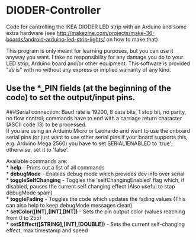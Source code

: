 # DIODER-Controller
Code for controlling the IKEA DIODER LED strip with an Arduino and some extra hardware
(see http://makezine.com/projects/make-36-boards/android-arduino-led-strip-lights/ on how to make that)  
  
This program is only meant for learning purposes, but you can use it anyway you want. I take no responsibility for any damage you do to your LED strip, Arduino board and/or other equipment.
This software is provided "as is" with no without any express or implied warranty of any kind.  
  
Use the *_PIN fields (at the beginning of the code) to set the output/input pins.
---
###Serial connection:
Baud rate is 19200, 8 data bits, 1 stop bit, no parity, no flow control; commands have to end with a carriage return character (ASCII code 13) to be processed.  
If you are using an Arduino Micro or Leonardo and want to use the onboard serial pins (or just want to use other serial pins if your board supports this, e.g. Arduino Mega 2560) you have to set SERIAL1ENABLED to 'true'; otherwise, set it to 'false'.  
  
Available commands are:  
	* **help**									-	Prints out a list of all commands  
	* **debugMode**								-	Enables debug mode which provides dev info over serial  
	* **toggleSelfChanging**					-	Toggles the 'selfChangingEnabled' flag which, if disabled, pauses the current self changing effect (Also useful to stop debugMode spam)  
	* **toggleFading**							-	Toggles the code which updates the fading values  (This can also help to keep debugMode messages clean)  
	* **setColor([INT],[INT],[INT])**			-	Sets the pin output color (values reaching from 0 to 255)  
	* **setSEffect([STRING],[INT],[DOUBLE])**	-	Sets the current self-changing effect, max timestamp and speed  